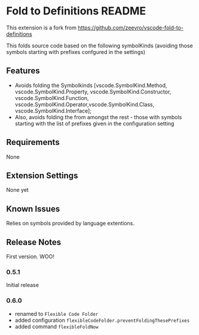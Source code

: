 # Fold to Definitions README

This extension is a fork from https://github.com/zeevro/vscode-fold-to-definitions

This folds source code based on the following symbolKinds (avoiding those symbols starting with prefixes confgured in the settings)

## Features

  - Avoids folding  the Symbolkinds [vscode.SymbolKind.Method, vscode.SymbolKind.Property, vscode.SymbolKind.Constructor, vscode.SymbolKind.Function, vscode.SymbolKind.Operator,vscode.SymbolKind.Class, vscode.SymbolKind.Interface];
  - Also, avoids folding the from amongst the rest - those with symbols starting with the list of prefixes given in the configuration setting

## Requirements

None

## Extension Settings

None yet

## Known Issues

Relies on symbols provided by language extentions.

## Release Notes

First version. WOO!

### 0.5.1

Initial release

### 0.6.0

  - renamed to `Flexible Code Folder`
  - added configuration `flexibleCodeFolder.preventFoldingThesePrefixes`
  - added command `flexibleFoldNow`
